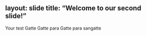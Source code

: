 layout: slide
title: “Welcome to our second slide!”
---
Your test
Gatte Gatte para Gatte para sangatte
